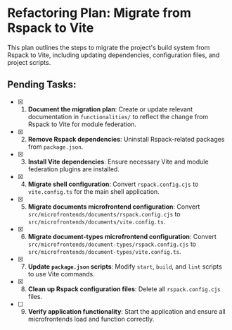 # Refactoring Plan: Migrate from Rspack to Vite

This plan outlines the steps to migrate the project's build system from Rspack to Vite, including updating dependencies, configuration files, and project scripts.

## Pending Tasks:

- [x] 1. **Document the migration plan**: Create or update relevant documentation in `functionalities/` to reflect the change from Rspack to Vite for module federation.
- [x] 2. **Remove Rspack dependencies**: Uninstall Rspack-related packages from `package.json`.
- [x] 3. **Install Vite dependencies**: Ensure necessary Vite and module federation plugins are installed.
- [x] 4. **Migrate shell configuration**: Convert `rspack.config.cjs` to `vite.config.ts` for the main shell application.
- [x] 5. **Migrate documents microfrontend configuration**: Convert `src/microfrontends/documents/rspack.config.cjs` to `src/microfrontends/documents/vite.config.ts`.
- [x] 6. **Migrate document-types microfrontend configuration**: Convert `src/microfrontends/document-types/rspack.config.cjs` to `src/microfrontends/document-types/vite.config.ts`.
- [x] 7. **Update `package.json` scripts**: Modify `start`, `build`, and `lint` scripts to use Vite commands.
- [x] 8. **Clean up Rspack configuration files**: Delete all `rspack.config.cjs` files.
- [ ] 9. **Verify application functionality**: Start the application and ensure all microfrontends load and function correctly.
